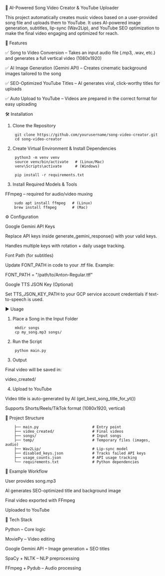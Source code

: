🎵 AI-Powered Song Video Creator & YouTube Uploader

This project automatically creates music videos based on a user-provided song file and uploads them to YouTube.
It uses AI-powered image generation, subtitles, lip-sync (Wav2Lip), and YouTube SEO optimization to make the final video engaging and optimized for reach.

🚀 Features

✅ Song to Video Conversion – Takes an input audio file (.mp3, .wav, etc.) and generates a full vertical video (1080x1920)

✅ AI Image Generation (Gemini API) – Creates cinematic background images tailored to the song

✅ SEO-Optimized YouTube Titles – AI generates viral, click-worthy titles for uploads

✅ Auto Upload to YouTube – Videos are prepared in the correct format for easy uploading

🛠️ Installation
1. Clone the Repository
   
        git clone https://github.com/yourusername/song-video-creator.git
        cd song-video-creator

3. Create Virtual Environment & Install Dependencies
   
        python3 -m venv venv
        source venv/bin/activate   # (Linux/Mac)
        venv\Scripts\activate      # (Windows)

        pip install -r requirements.txt

3. Install Required Models & Tools

FFmpeg – required for audio/video muxing

        sudo apt install ffmpeg   # (Linux)
        brew install ffmpeg       # (Mac)

⚙️ Configuration

Google Gemini API Keys

Replace API keys inside generate_gemini_response() with your valid keys.

Handles multiple keys with rotation + daily usage tracking.

Font Path (for subtitles)

Update FONT_PATH in code to your .ttf file. Example:

FONT_PATH = "/path/to/Anton-Regular.ttf"


Google TTS JSON Key (Optional)

Set TTS_JSON_KEY_PATH to your GCP service account credentials if text-to-speech is used.

▶️ Usage
1. Place a Song in the Input Folder

        mkdir songs
        cp my_song.mp3 songs/

3. Run the Script
   
        python main.py

5. Output

Final video will be saved in:

video_created/

4. Upload to YouTube

Video title is auto-generated by AI (get_best_song_title_for_yt())

Supports Shorts/Reels/TikTok format (1080x1920, vertical)

📂 Project Structure

        ├── main.py                        # Entry point
        ├── video_created/                 # Final videos
        ├── songs/                         # Input songs
        ├── temp/                          # Temporary files (images, audio)
        ├── Wav2Lip/                       # Lip-sync model
        ├── disabled_keys.json             # Tracks failed API keys
        ├── usage_counts.json              # API usage tracking
        └── requirements.txt               # Python dependencies

📌 Example Workflow

User provides song.mp3

AI generates SEO-optimized title and background image

Final video exported with FFmpeg

Uploaded to YouTube

🧩 Tech Stack

Python – Core logic

MoviePy – Video editing

Google Gemini API – Image generation + SEO titles

SpaCy + NLTK – NLP preprocessing

FFmpeg + Pydub – Audio processing
